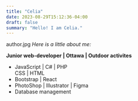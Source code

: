 ```yaml
---
title: "Celia"
date: 2023-08-29T15:12:36-04:00
draft: false
summary: "Hello! I am Celia."
---
```

author.jpg
*Here is a little about me:*

**Junior web-developer | Ottawa | Outdoor activites**


- JavaScript | C# | PHP \
  CSS | HTML 
- Bootstrap | React 
- PhotoShop | Illustrator | Figma
- Database management



